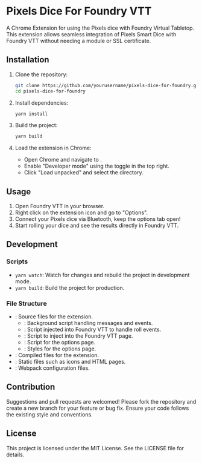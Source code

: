 # Pixels Dice For Foundry VTT

A Chrome Extension for using the Pixels dice with Foundry Virtual Tabletop. This extension allows seamless integration of Pixels Smart Dice with Foundry VTT without needing a module or SSL certificate.

## Installation

1. Clone the repository:

   ```sh
   git clone https://github.com/yourusername/pixels-dice-for-foundry.git
   cd pixels-dice-for-foundry
   ```

2. Install dependencies:

   ```sh
   yarn install
   ```

3. Build the project:

   ```sh
   yarn build
   ```

4. Load the extension in Chrome:
   - Open Chrome and navigate to .
   - Enable "Developer mode" using the toggle in the top right.
   - Click "Load unpacked" and select the directory.

## Usage

1. Open Foundry VTT in your browser.
2. Right click on the extension icon and go to "Options".
3. Connect your Pixels dice via Bluetooth, keep the options tab open!
4. Start rolling your dice and see the results directly in Foundry VTT.

## Development

### Scripts

- `yarn watch`: Watch for changes and rebuild the project in development mode.
- `yarn build`: Build the project for production.

### File Structure

- : Source files for the extension.
  - : Background script handling messages and events.
  - : Script injected into Foundry VTT to handle roll events.
  - : Script to inject into the Foundry VTT page.
  - : Script for the options page.
  - : Styles for the options page.
- : Compiled files for the extension.
- : Static files such as icons and HTML pages.
- : Webpack configuration files.

## Contribution

Suggestions and pull requests are welcomed! Please fork the repository and create a new branch for your feature or bug fix. Ensure your code follows the existing style and conventions.

## License

This project is licensed under the MIT License. See the LICENSE file for details.
